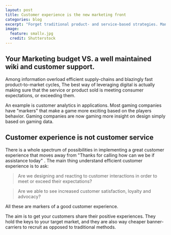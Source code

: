 ```yaml
---
layout: post
title: Customer experience is the new marketing front
categories: blog
excerpt: "Forget traditional product- and service-based strategies. Managers can leverage on customer experience as a sustainable source of competitive differentiation."
image:
  feature: smallv.jpg
  credit: Shutterstock
---
```


## Your Marketing budget VS. a well maintained wiki and customer support.

Among information overload efficient supply-chains and blazingly fast product-to-market cycles, The best way of leveraging digital is actually making sure that the service or product sold is meeting consumer expectations, or exceeding them. 


An example is customer analytics in applications. Most gaming companies have "markers" that make a game more exciting based on the players behavior. Gaming companies are now gaming more  insight on design simply based on gaming data.

## Customer experience is not customer service

There is a whole spectrum of possibilities in implementing a great customer experience that moves away from "Thanks for calling how can we be if assistance today" . The main  thing understand efficient customer experience is to ask:

> Are we designing and reacting to customer interactions in order to meet or exceed their expectations?



> Are we able to see increased customer satisfaction, loyalty and advocacy? 

All these are markers of a good customer experience. 

The aim is to get your customers share their positive experiences. They hold the keys to your target market, and they are also way cheaper banner-carriers to recruit as opposed to traditional methods.